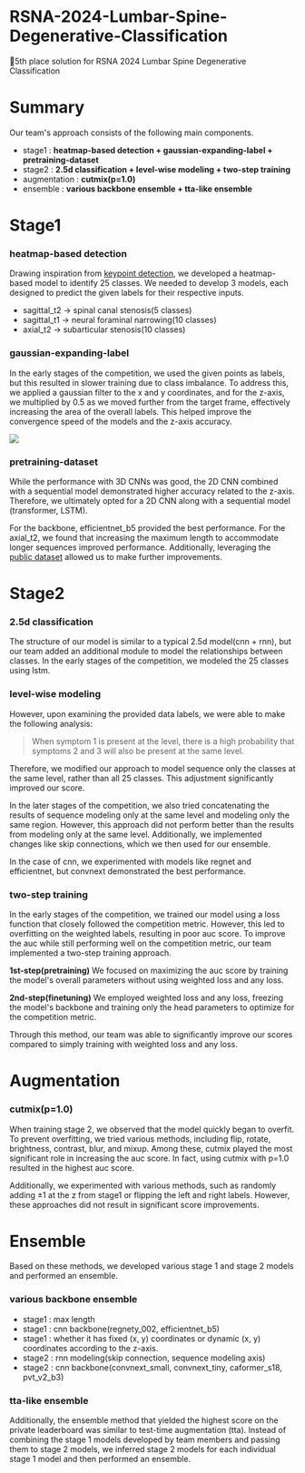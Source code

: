 # RSNA-2024-Lumbar-Spine-Degenerative-Classification
🥇5th place solution for RSNA 2024 Lumbar Spine Degenerative Classification


# Summary
Our team's approach consists of the following main components. 
- stage1 : **heatmap-based detection + gaussian-expanding-label + pretraining-dataset**
- stage2 : **2.5d classification + level-wise modeling + two-step training**
- augmentation : **cutmix(p=1.0)**
- ensemble : **various backbone ensemble + tta-like ensemble**

# Stage1
### heatmap-based detection
Drawing inspiration from [keypoint detection](https://paperswithcode.com/task/keypoint-detection), we developed a heatmap-based model to identify 25 classes. We needed to develop 3 models, each designed to predict the given labels for their respective inputs.

- sagittal_t2 -> spinal canal stenosis(5 classes)
- sagittal_t1 -> neural foraminal narrowing(10 classes)
- axial_t2 -> subarticular stenosis(10 classes)

### gaussian-expanding-label
In the early stages of the competition, we used the given points as labels, but this resulted in slower training due to class imbalance. To address this, we applied a gaussian filter to the x and y coordinates, and for the z-axis, we multiplied by 0.5 as we moved further from the target frame, effectively increasing the area of the overall labels. This helped improve the convergence speed of the models and the z-axis accuracy.

![](https://www.googleapis.com/download/storage/v1/b/kaggle-forum-message-attachments/o/inbox%2F8251891%2F69ed9f40fda16547c482d67810081a25%2Fheatmap-image.png?generation=1728448201888004&alt=media)

### pretraining-dataset
While the performance with 3D CNNs was good, the 2D CNN combined with a sequential model demonstrated higher accuracy related to the z-axis. Therefore, we ultimately opted for a 2D CNN along with a sequential model (transformer, LSTM).

For the backbone, efficientnet_b5 provided the best performance. For the axial_t2, we found that increasing the maximum length to accommodate longer sequences improved performance. Additionally, leveraging the [public dataset](https://www.kaggle.com/datasets/brendanartley/lumbar-coordinate-pretraining-dataset) allowed us to make further improvements.

# Stage2
### 2.5d classification
The structure of our model is similar to a typical 2.5d model(cnn + rnn), but our team added an additional module to model the relationships between classes. In the early stages of the competition, we modeled the 25 classes using lstm. 

### level-wise modeling
However, upon examining the provided data labels, we were able to make the following analysis:

>When symptom 1 is present at the level, there is a high probability that symptoms 2 and 3 will also be present at the same level. 

Therefore, we modified our approach to model sequence only the classes at the same level, rather than all 25 classes. This adjustment significantly improved our score. 

In the later stages of the competition, we also tried concatenating the results of sequence modeling only at the same level and modeling only the same region. However, this approach did not perform better than the results from modeling only at the same level. Additionally, we implemented changes like skip connections, which we then used for our ensemble.

In the case of cnn, we experimented with models like regnet and efficientnet, but convnext demonstrated the best performance.

### two-step training
In the early stages of the competition, we trained our model using a loss function that closely followed the competition metric. However, this led to overfitting on the weighted labels, resulting in poor auc score. To improve the auc while still performing well on the competition metric, our team implemented a two-step training approach.

**1st-step(pretraining)**
We focused on maximizing the auc score by training the model's overall parameters without using weighted loss and any loss.

**2nd-step(finetuning)**
We employed weighted loss and any loss, freezing the model's backbone and training only the head parameters to optimize for the competition metric.

Through this method, our team was able to significantly improve our scores compared to simply training with weighted loss and any loss.

# Augmentation
### cutmix(p=1.0)
When training stage 2, we observed that the model quickly began to overfit. To prevent overfitting, we tried various methods, including flip, rotate, brightness, contrast, blur, and mixup. Among these, cutmix played the most significant role in increasing the auc score. In fact, using cutmix with p=1.0 resulted in the highest auc score.

Additionally, we experimented with various methods, such as randomly adding ±1 at the z from stage1 or flipping the left and right labels. However, these approaches did not result in significant score improvements.

# Ensemble
Based on these methods, we developed various stage 1 and stage 2 models and performed an ensemble.

### various backbone ensemble
- stage1 : max length
- stage1 : cnn backbone(regnety_002, efficientnet_b5)
- stage1 : whether it has fixed (x, y) coordinates or dynamic (x, y) coordinates according to the z-axis.
- stage2 : rnn modeling(skip connection, sequence modeling axis)
- stage2 : cnn backbone(convnext_small, convnext_tiny, caformer_s18, pvt_v2_b3)

### tta-like ensemble
Additionally, the ensemble method that yielded the highest score on the private leaderboard was similar to test-time augmentation (tta). Instead of combining the stage 1 models developed by team members and passing them to stage 2 models, we inferred stage 2 models for each individual stage 1 model and then performed an ensemble. 

